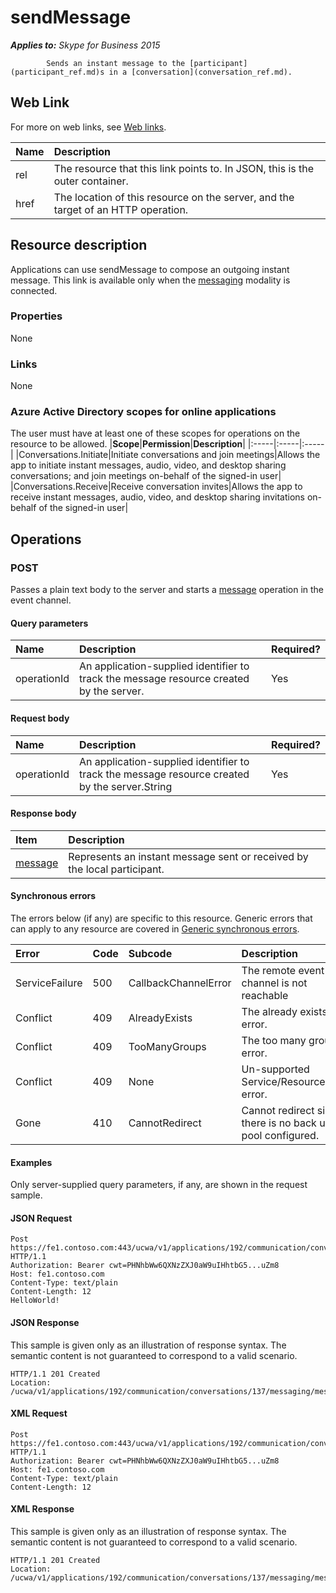 # sendMessage

 _**Applies to:** Skype for Business 2015_


            Sends an instant message to the [participant](participant_ref.md)s in a [conversation](conversation_ref.md).
            

## Web Link
<a name = "sectionSection0"> </a>

For more on web links, see [Web links](WebLinks.md).


|**Name**|**Description**|
|:-----|:-----|
|rel|The resource that this link points to. In JSON, this is the outer container.|
|href|The location of this resource on the server, and the target of an HTTP operation.|

## Resource description
<a name = "sectionSection1"> </a>

 Applications can use sendMessage to compose an outgoing instant message. This link is available only when the [messaging](messaging_ref.md) modality is connected.

### Properties



None

### Links



None

### Azure Active Directory scopes for online applications



The user must have at least one of these scopes for operations on the resource to be allowed.
|**Scope**|**Permission**|**Description**|
|:-----|:-----|:-----|
|Conversations.Initiate|Initiate conversations and join meetings|Allows the app to initiate instant messages, audio, video, and desktop sharing conversations; and join meetings on-behalf of the signed-in user|
|Conversations.Receive|Receive conversation invites|Allows the app to receive instant messages, audio, video, and desktop sharing invitations on-behalf of the signed-in user|

## Operations



<a name="sectionSection2"></a>

### POST




Passes a plain text body to the server and starts a [message](message_ref.md) operation in the event channel.

#### Query parameters




|**Name**|**Description**|**Required?**|
|:-----|:-----|:-----|
|operationId|An application-supplied identifier to track the message resource created by the server.|Yes|


#### Request body




|**Name**|**Description**|**Required?**|
|:-----|:-----|:-----|
|operationId|An application-supplied identifier to track the message resource created by the server.String|Yes|

#### Response body



|**Item**|**Description**|
|:-----|:-----|
|[message](MessageResource_ref.md_ref.md)|Represents an instant message sent or received by the local participant.|

#### Synchronous errors



The errors below (if any) are specific to this resource. Generic errors that can apply to any resource are covered in [Generic synchronous errors](GenericSynchronousErrors.md).

|**Error**|**Code**|**Subcode**|**Description**|
|:-----|:-----|:-----|:-----|
|ServiceFailure|500|CallbackChannelError|The remote event channel is not reachable|
|Conflict|409|AlreadyExists|The already exists error.|
|Conflict|409|TooManyGroups|The too many groups error.|
|Conflict|409|None|Un-supported Service/Resource/API error.|
|Gone|410|CannotRedirect|Cannot redirect since there is no back up pool configured.|

#### Examples



Only server-supplied query parameters, if any, are shown in the request sample.

#### JSON Request




```
Post https://fe1.contoso.com:443/ucwa/v1/applications/192/communication/conversations/137/messaging/sendMessage HTTP/1.1
Authorization: Bearer cwt=PHNhbWw6QXNzZXJ0aW9uIHhtbG5...uZm8
Host: fe1.contoso.com
Content-Type: text/plain
Content-Length: 12
HelloWorld!
```


#### JSON Response



This sample is given only as an illustration of response syntax. The semantic content is not guaranteed to correspond to a valid scenario.
```
HTTP/1.1 201 Created
Location: /ucwa/v1/applications/192/communication/conversations/137/messaging/messages/165

```


#### XML Request




```
Post https://fe1.contoso.com:443/ucwa/v1/applications/192/communication/conversations/137/messaging/sendMessage HTTP/1.1
Authorization: Bearer cwt=PHNhbWw6QXNzZXJ0aW9uIHhtbG5...uZm8
Host: fe1.contoso.com
Content-Type: text/plain
Content-Length: 12

```


#### XML Response



This sample is given only as an illustration of response syntax. The semantic content is not guaranteed to correspond to a valid scenario.
```
HTTP/1.1 201 Created
Location: /ucwa/v1/applications/192/communication/conversations/137/messaging/messages/165

```


